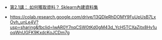 
* [第2.1講： 如何獲取資料？ Sklearn內建資料集](https://medium.com/jameslearningnote/%E8%B3%87%E6%96%99%E5%88%86%E6%9E%90-%E6%A9%9F%E5%99%A8%E5%AD%B8%E7%BF%92-%E7%AC%AC2-1%E8%AC%9B-%E5%A6%82%E4%BD%95%E7%8D%B2%E5%8F%96%E8%B3%87%E6%96%99-sklearn%E5%85%A7%E5%BB%BA%E8%B3%87%E6%96%99%E9%9B%86-baa8f027ed7b)

* https://colab.research.google.com/drive/13QDleRhDOMY9FuUpUsB7LxOvh_unLe4V?usp=sharing&fbclid=IwAR0Y7nqCSW0tKd0gM43d_YcH5TCXaZjtx8Hv1uoqWnUGFK9KxdcKoJCDm7g